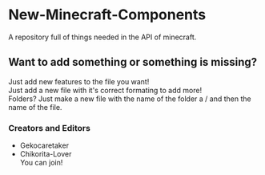 # New-Minecraft-Components
A repository full of things needed in the API of minecraft.

## Want to add something or something is missing?
Just add new features to the file you want! <br />
Just add a new file with it's correct formating to add more! <br />
Folders? Just make a new file with the name of the folder a / and then the name of the file.

### Creators and Editors
* Gekocaretaker
* Chikorita-Lover <br />
You can join!

